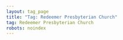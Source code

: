 ```yaml
---
layout: tag_page
title: "Tag: Redeemer Presbyterian Church"
tag: Redeemer Presbyterian Church
robots: noindex
---
```

